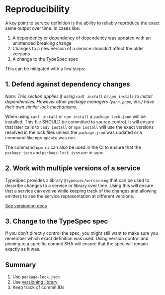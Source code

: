 # Reproducibility

A key point to service definition is the ability to reliably reproduce the exact same output over time. In cases like:

1. A dependency or dependency of dependency was updated with an unintended breaking change
2. Changes to a new version of a service shouldn't affect the older versions
3. A change to the TypeSpec spec

This can be mitigated with a few steps:

## 1. Defend against dependency changes

_Note: This section applies if using `cadl install` or `npm install` to install dependencies. However other package managers (`yarn`, `pnpm`, etc.) have their own similar lock mechanisms._

When using `cadl install` or `npm install` a `package-lock.json` will be installed. This file SHOULD be committed to source control. It will ensure that later calls to `cadl install` or `npm install` will use the exact versions resolved in the lock files unless the `package.json` was updated or a command like `npm update` was run.

The command `npm ci` can also be used in the CI to ensure that the `package.json` and `package-lock.json` are in sync.

## 2. Work with multiple versions of a service

TypeSpec provides a library `@typespec/versioning` that can be used to describe changes to a service or library over time. Using this will ensure that a service can evolve while keeping track of the changes and allowing emitters to see the service representation at different versions.

[See versioning docs](../standard-library/versioning/overview.md)

## 3. Change to the TypeSpec spec

If you don't directly control the spec, you might still want to make sure you remember which exact definition was used.
Using version control and pinning to a specific commit SHA will ensure that the spec will remain exactly as it was.

## Summary

1. Use `package-lock.json`
2. Use [versioning library](../standard-library/versioning/overview.md)
3. Keep track of commit IDs
